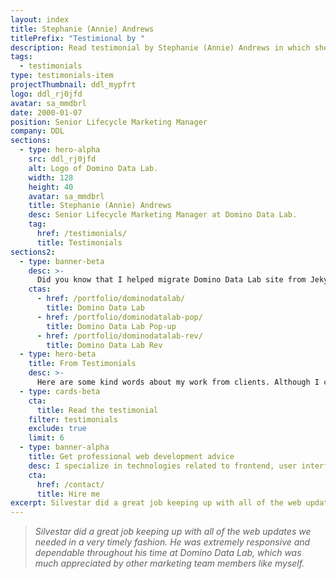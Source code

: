 ```yaml
---
layout: index
title: Stephanie (Annie) Andrews
titlePrefix: "Testimional by "
description: Read testimonial by Stephanie (Annie) Andrews in which she talks about her positive experience in working with Silvestar Bistrović.
tags:
  - testimonials
type: testimonials-item
projectThumbnail: ddl_mypfrt
logo: ddl_rj0jfd
avatar: sa_mmdbrl
date: 2000-01-07
position: Senior Lifecycle Marketing Manager
company: DDL
sections:
  - type: hero-alpha
    src: ddl_rj0jfd
    alt: Logo of Domino Data Lab.
    width: 128
    height: 40
    avatar: sa_mmdbrl
    title: Stephanie (Annie) Andrews
    desc: Senior Lifecycle Marketing Manager at Domino Data Lab.
    tag:
      href: /testimonials/
      title: Testimonials
sections2:
  - type: banner-beta
    desc: >-
      Did you know that I helped migrate Domino Data Lab site from Jekyll to HubSpot CMS?
    ctas:
      - href: /portfolio/dominodatalab/
        title: Domino Data Lab
      - href: /portfolio/dominodatalab-pop/
        title: Domino Data Lab Pop-up
      - href: /portfolio/dominodatalab-rev/
        title: Domino Data Lab Rev
  - type: hero-beta
    title: From Testimonials
    desc: >-
      Here are some kind words about my work from clients. Although I collaborated with clients from more than 10 countries, most of them come from **The United States**.
  - type: cards-beta
    cta:
      title: Read the testimonial
    filter: testimonials
    exclude: true
    limit: 6
  - type: banner-alpha
    title: Get professional web development advice
    desc: I specialize in technologies related to frontend, user interface, and website development.
    cta:
      href: /contact/
      title: Hire me
excerpt: Silvestar did a great job keeping up with all of the web updates we needed in a very timely fashion...
---
```


> _Silvestar did a great job keeping up with all of the web updates we needed in a very timely fashion. He was extremely responsive and dependable throughout his time at Domino Data Lab, which was much appreciated by other marketing team members like myself._
